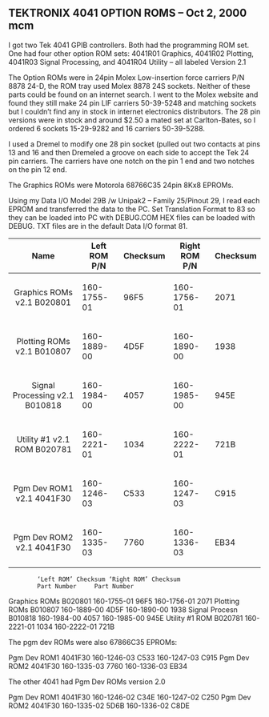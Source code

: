 TEKTRONIX 4041 OPTION ROMS – Oct 2, 2000 mcm
-----
I got two Tek 4041 GPIB controllers.  Both had the programming ROM set.  One had four other option ROM sets:  4041R01 Graphics, 4041R02 Plotting, 4041R03 Signal Processing, and 4041R04 Utility – all labeled Version 2.1

The Option ROMs were in 24pin Molex Low-insertion force carriers P/N 8878 24-D, the ROM tray used Molex  8878 24S sockets.  Neither of these parts could be found on an internet search.  I went to the Molex website and found they still make 24 pin LIF carriers 50-39-5248 and matching sockets but I couldn’t find any in stock in internet electronics distributors.  The 28 pin versions were in stock and around $2.50 a mated set at Carlton-Bates, so I ordered 6 sockets 15-29-9282 and 16 carriers 50-39-5288.

I used a Dremel to modify one 28 pin socket (pulled out two contacts at pins 13 and 16 and then Dremeled a groove on each side to accept the Tek 24 pin carriers.  The carriers have one notch on the pin 1 end and two notches on the pin 12 end.

The Graphics ROMs were Motorola 68766C35 24pin 8Kx8 EPROMs.

Using my Data I/O Model 29B /w Unipak2 – Family 25/Pinout 29, I read each EPROM and transferred the data to the PC.  Set Translation Format to 83 so they can be loaded into PC with DEBUG.COM  HEX files can be loaded with DEBUG.  TXT files are in the default Data I/O format 81.


| Name | Left ROM P/N  | Checksum | Right ROM P/N | Checksum |
|:-----------------:|----------|----------|----------|----------|
| Graphics ROMs v2.1 B020801 | <p>160-1755-01 | <p>96F5 | <p>160-1756-01 | <p>2071</p> |
| Plotting ROMs v2.1 B010807 | <p>160-1889-00 | <p>4D5F | <p>160-1890-00 | <p>1938</p> |
| Signal Processing v2.1 B010818 | <p>160-1984-00 | <p>4057 | <p>160-1985-00 | <p>945E</p> |
| Utility #1 v2.1 ROM B020781 | <p>160-2221-01 | <p>1034 | <p>160-2222-01 | <p>721B</p> |
| Pgm Dev ROM1 v2.1 4041F30 | <p>160-1246-03 | <p>C533 | <p>160-1247-03 | <p>C915</p> |
| Pgm Dev ROM2 v2.1 4041F30 | <p>160-1335-03 | <p>7760 | <p>160-1336-03 | <p>EB34</p> |

			‘Left ROM’ Checksum	‘Right ROM’ Checksum
			Part Number		Part Number	
Graphics ROMs B020801	160-1755-01	96F5	160-1756-01	2071
Plotting ROMs  B010807 	160-1889-00	4D5F	160-1890-00	1938
Signal Procesn  B010818	160-1984-00	4057	160-1985-00	945E
Utility #1 ROM B020781	160-2221-01	1034	160-2222-01	721B

The pgm dev ROMs were also 67866C35 EPROMs:

Pgm Dev ROM1 4041F30	160-1246-03	C533	160-1247-03	C915
Pgm Dev ROM2 4041F30	160-1335-03	7760	160-1336-03	EB34

The other 4041 had Pgm Dev ROMs version 2.0

Pgm Dev ROM1 4041F30	160-1246-02	C34E	160-1247-02	C250
Pgm Dev ROM2 4041F30	160-1335-02	5D6B	160-1336-02	C8DE
